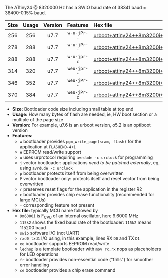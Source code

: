 The ATtiny24 @ 8320000 Hz has a SWIO baud rate of 38341 baud = 38400-0.15% baud.

|Size|Usage|Version|Features|Hex file|
|:-:|:-:|:-:|:-:|:--|
|256|256|u7.7|`w-u-jPr--`|[urboot+attiny24++8m3200i+++38k4_swio_rxb0_txb1_lednop.hex](https://raw.githubusercontent.com/stefanrueger/urboot.hex/main/mcus/attiny24/internal_oscillator/fint++8m3200_Hz/br+++38k4_bps/urboot+attiny24++8m3200i+++38k4_swio_rxb0_txb1_lednop.hex)|
|278|288|u7.7|`w-u-jPr--`|[urboot+attiny24++8m3200i+++38k4_swio_rxb0_txb1_lednop_fr.hex](https://raw.githubusercontent.com/stefanrueger/urboot.hex/main/mcus/attiny24/internal_oscillator/fint++8m3200_Hz/br+++38k4_bps/urboot+attiny24++8m3200i+++38k4_swio_rxb0_txb1_lednop_fr.hex)|
|288|288|u7.7|`w-u-jpr-c`|[urboot+attiny24++8m3200i+++38k4_swio_rxb0_txb1_lednop_fr_ce.hex](https://raw.githubusercontent.com/stefanrueger/urboot.hex/main/mcus/attiny24/internal_oscillator/fint++8m3200_Hz/br+++38k4_bps/urboot+attiny24++8m3200i+++38k4_swio_rxb0_txb1_lednop_fr_ce.hex)|
|314|320|u7.7|`weu-jpr--`|[urboot+attiny24++8m3200i+++38k4_swio_rxb0_txb1_ee_lednop.hex](https://raw.githubusercontent.com/stefanrueger/urboot.hex/main/mcus/attiny24/internal_oscillator/fint++8m3200_Hz/br+++38k4_bps/urboot+attiny24++8m3200i+++38k4_swio_rxb0_txb1_ee_lednop.hex)|
|346|352|u7.7|`weu-jPr--`|[urboot+attiny24++8m3200i+++38k4_swio_rxb0_txb1_ee_lednop_fr.hex](https://raw.githubusercontent.com/stefanrueger/urboot.hex/main/mcus/attiny24/internal_oscillator/fint++8m3200_Hz/br+++38k4_bps/urboot+attiny24++8m3200i+++38k4_swio_rxb0_txb1_ee_lednop_fr.hex)|
|370|384|u7.7|`weu-jPr-c`|[urboot+attiny24++8m3200i+++38k4_swio_rxb0_txb1_ee_lednop_fr_ce.hex](https://raw.githubusercontent.com/stefanrueger/urboot.hex/main/mcus/attiny24/internal_oscillator/fint++8m3200_Hz/br+++38k4_bps/urboot+attiny24++8m3200i+++38k4_swio_rxb0_txb1_ee_lednop_fr_ce.hex)|

- **Size:** Bootloader code size including small table at top end
- **Usage:** How many bytes of flash are needed, ie, HW boot section or a multiple of the page size
- **Version:** For example, u7.6 is an urboot version, o5.2 is an optiboot version
- **Features:**
  + `w` bootloader provides `pgm_write_page(sram, flash)` for the application at `FLASHEND-4+1`
  + `e` EEPROM read/write support
  + `u` uses urprotocol requiring `avrdude -c urclock` for programming
  + `j` vector bootloader: applications *need to be patched externally*, eg, using `avrdude -c urclock`
  + `p` bootloader protects itself from being overwritten
  + `P` vector bootloader only: protects itself and reset vector from being overwritten
  + `r` preserves reset flags for the application in the register R2
  + `c` bootloader provides chip erase functionality (recommended for large MCUs)
  + `-` corresponding feature not present
- **Hex file:** typically MCU name followed by
  + `9m6000i` is F<sub>CPU</sub> of an internal oscillator, here 9.6000 MHz
  + `115k2` shows the fixed baud rate of the bootloader: `115k2` means 115200 baud
  + `swio` software I/O (not UART)
  + `rxd0 txd1` I/O using, in this example, lines RX `D0` and TX `D1`
  + `ee` bootloader supports EEPROM read/write
  + `lednop` is a template bootloader with `mov rx,rx` nops as placeholders for LED operations
  + `fr` bootloader provides non-essential code ("frills") for smoother error handling
  + `ce` bootloader provides a chip erase command
